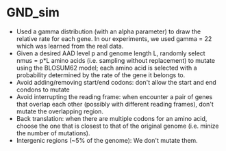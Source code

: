 # GND_sim
  * Used a gamma distribution (with an alpha parameter) to draw the relative rate for each gene. In our experiments, we used gamma = 22 which was learned from the real data. 
  * Given a desired AAD level p and genome length L, randomly select nmus = p\*L amino acids (i.e. sampling without replacement) to mutate using the BLOSUM62 model; each amino acid is selected with a probability determined by the rate of the gene it belongs to. 
  * Avoid adding/removing start/end codons: don't allow the start and end condons to mutate
  * Avoid interrupting the reading frame: when encounter a pair of genes that overlap each other (possibly with different reading frames), don't mutate the overlapping region.
  * Back translation: when there are multiple codons for an amino acid, choose the one that is closest to that of the original genome (i.e. minize the number of mutations).
  * Intergenic regions (~5% of the genome): We don't mutate them.

